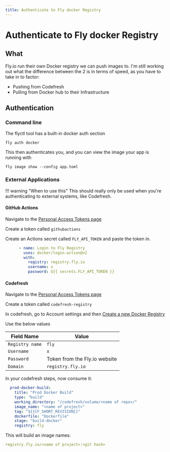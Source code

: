 ```yaml
---
title: Authenticate to Fly docker Registry
---
```


# Authenticate to Fly docker Registry

## What

Fly.io run their own Docker registry we can push images to. I'm still working out what the difference between the 2 is in terms of speed, as
you have to take in to factor:

* Pushing from Codefresh
* Pulling from Docker hub to their Infrastructure

## Authentication

### Command line

The flyctl tool has a built-in docker auth section

```shell
fly auth docker
```

This then authenticates you, and you can view the image your app is running with

```shell
fly image show --config app.toml
```

### External Applications

!!! warning "When to use this"
    This should really only be used when you're authenticating to external systems, like Codefresh.

#### GitHub Actions

Navigate to the [Personal Access Tokens page](https://fly.io/user/personal_access_tokens)

Create a token called `githubactions`

Create an Actions secret called `FLY_API_TOKEN` and paste the token in.

```yaml
      - name: Login to Fly Registry
        uses: docker/login-action@v2
        with:
          registry: registry.fly.io
          username: x
          password: ${{ secrets.FLY_API_TOKEN }}
```

#### Codefresh

Navigate to the [Personal Access Tokens page](https://fly.io/user/personal_access_tokens)

Create a token called `codefresh-registry`

In codefresh, go to Account settings and then [Create a new Docker Registry](https://g.codefresh.io/account-admin/account-conf/integration/registryNew)

Use the below values

| Field Name      | Value                         |
|-----------------|-------------------------------|
| `Registry name` | `fly`                         |
| `Username`      | `x`                           |
| `Password`      | Token from the Fly.io website |
| `Domain`        | `registry.fly.io`             |

In your codefresh steps, now consume it:

```yaml
  prod-docker-build:
    title: "Prod Docker Build"
    type: "build"
    working_directory: "/codefresh/volume/<name of repo>/"
    image_name: "<name of project>"
    tag: "${{CF_SHORT_REVISION}}"
    dockerfile: "Dockerfile"
    stage: "build-docker"
    registry: fly
```

This will build an image names:

```yaml
registry.fly.io/<name of project>:<git hash>
```
